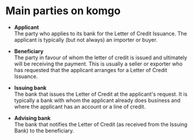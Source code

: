 

# Main parties on komgo

* **Applicant**  
The party who applies to its bank for the Letter of Credit Issuance. The applicant is typically \(but not always\) an importer or buyer.

* **Beneficiary**   
The party in favour of whom the letter of credit is issued and ultimately will be receiving the payment. This is usually a seller or exporter who has requested that the applicant arranges for a Letter of  Credit Issuance.

* **Issuing bank**   
The bank that issues the Letter of Credit at the applicant&#39;s request. It is typically a bank with whom the applicant already does business and where the applicant has an account or a line of credit. 

* **Advising bank**   
The bank that notifies the Letter of Credit (as received from the Issuing Bank) to the beneficiary. 